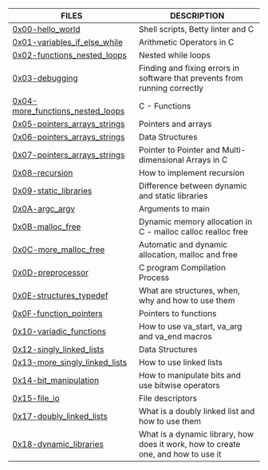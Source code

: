 | FILES  | DESCRIPTION |
| ------------- | ------------- |
| [0x00-hello_world](https://github.com/Orcha02/holbertonschool-low_level_programming/tree/main/0x00-hello_world) | Shell scripts, Betty linter and C |
| [0x01-variables_if_else_while](https://github.com/Orcha02/holbertonschool-low_level_programming/tree/main/0x01-variables_if_else_while) | Arithmetic Operators in C |
| [0x02-functions_nested_loops](https://github.com/Orcha02/holbertonschool-low_level_programming/tree/main/0x02-functions_nested_loops) | Nested while loops |
| [0x03-debugging](https://github.com/Orcha02/holbertonschool-low_level_programming/tree/main/0x03-debugging) | Finding and fixing errors in software that prevents from running correctly|
| [0x04-more_functions_nested_loops](https://github.com/Orcha02/holbertonschool-low_level_programming/tree/main/0x04-more_functions_nested_loops) | C - Functions |
| [0x05-pointers_arrays_strings](https://github.com/Orcha02/holbertonschool-low_level_programming/tree/main/0x05-pointers_arrays_strings) | Pointers and arrays |
| [0x06-pointers_arrays_strings](https://github.com/Orcha02/holbertonschool-low_level_programming/tree/main/0x06-pointers_arrays_strings) | Data Structures |
| [0x07-pointers_arrays_strings](https://github.com/Orcha02/holbertonschool-low_level_programming/tree/main/0x07-pointers_arrays_strings) | Pointer to Pointer and Multi-dimensional Arrays in C |
| [0x08-recursion](https://github.com/Orcha02/holbertonschool-low_level_programming/tree/main/0x08-recursion) | How to implement recursion |
| [0x09-static_libraries](https://github.com/Orcha02/holbertonschool-low_level_programming/tree/main/0x09-static_libraries) | Difference between dynamic and static libraries |
| [0x0A-argc_argv](https://github.com/Orcha02/holbertonschool-low_level_programming/tree/main/0x0A-argc_argv) | Arguments to main |
| [0x0B-malloc_free](https://github.com/Orcha02/holbertonschool-low_level_programming/tree/main/0x0B-malloc_free) | Dynamic memory allocation in C - malloc calloc realloc free |
| [0x0C-more_malloc_free](https://github.com/Orcha02/holbertonschool-low_level_programming/tree/main/0x0C-more_malloc_free) | Automatic and dynamic allocation, malloc and free |
| [0x0D-preprocessor](https://github.com/Orcha02/holbertonschool-low_level_programming/tree/main/0x0D-preprocessor) | C program Compilation Process |
| [0x0E-structures_typedef](https://github.com/Orcha02/holbertonschool-low_level_programming/tree/main/0x0E-structures_typedef) | What are structures, when, why and how to use them |
| [0x0F-function_pointers](https://github.com/Orcha02/holbertonschool-low_level_programming/tree/main/0x0F-function_pointers) | Pointers to functions |
| [0x10-variadic_functions](https://github.com/Orcha02/holbertonschool-low_level_programming/tree/main/0x10-variadic_functions) | How to use va_start, va_arg and va_end macros |
| [0x12-singly_linked_lists](https://github.com/Orcha02/holbertonschool-low_level_programming/tree/main/0x12-singly_linked_lists) | Data Structures |
| [0x13-more_singly_linked_lists](https://github.com/Orcha02/holbertonschool-low_level_programming/tree/main/0x13-more_singly_linked_lists) | How to use linked lists |
| [0x14-bit_manipulation](https://github.com/Orcha02/holbertonschool-low_level_programming/tree/main/0x14-bit_manipulation) | How to manipulate bits and use bitwise operators |
| [0x15-file_io](https://github.com/Orcha02/holbertonschool-low_level_programming/tree/main/0x15-file_io) | File descriptors |
| [0x17-doubly_linked_lists](https://github.com/Orcha02/holbertonschool-low_level_programming/tree/main/0x17-doubly_linked_lists) | What is a doubly linked list and how to use them |
| [0x18-dynamic_libraries](https://github.com/Orcha02/holbertonschool-low_level_programming/tree/main/0x18-dynamic_libraries) | What is a dynamic library, how does it work, how to create one, and how to use it |